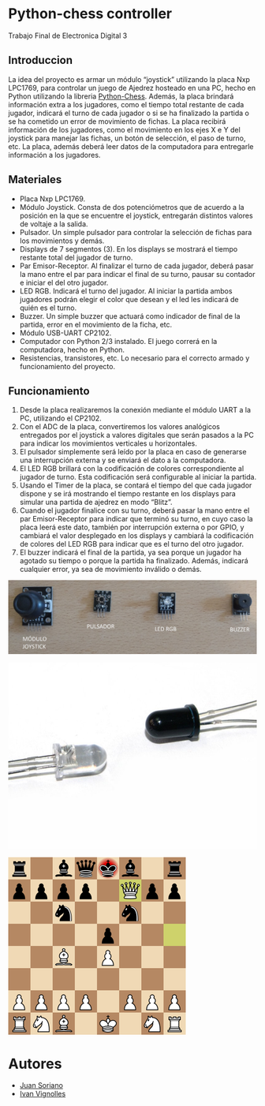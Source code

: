 # Python-chess controller 

Trabajo Final de Electronica Digital 3

## Introduccion

La idea del proyecto es armar un módulo “joystick” utilizando la placa Nxp LPC1769, para controlar un juego de Ajedrez hosteado en una PC, hecho en Python utilizando la libreria [Python-Chess](https://github.com/niklasf/python-chess). Además, la placa brindará información extra a los jugadores, como el tiempo total restante de cada jugador, indicará el turno de cada jugador o si se ha finalizado la partida o se ha cometido un error de movimiento de fichas. La placa recibirá información de los jugadores, como el movimiento en los ejes X e Y del joystick para manejar las fichas, un botón de selección, el paso de turno, etc. La placa, además deberá leer datos de la computadora para entregarle información a los jugadores.

## Materiales

* Placa Nxp LPC1769. 
* Módulo Joystick. Consta de dos potenciómetros que de acuerdo a la posición en la que se encuentre el joystick, entregarán distintos valores de voltaje a la salida.
* Pulsador. Un simple pulsador para controlar la selección de fichas para los movimientos y demás.
* Displays de 7 segmentos (3). En los displays se mostrará el tiempo restante total del jugador de turno.
* Par Emisor-Receptor. Al finalizar el turno de cada jugador, deberá pasar la mano entre el par para indicar el final de su turno, pausar su contador e iniciar el del otro jugador. 
* LED RGB. Indicará el turno del jugador. Al iniciar la partida ambos jugadores podrán elegir el color que desean y el led les indicará de quién es el turno.
* Buzzer. Un simple buzzer que actuará como indicador de final de la partida, error en el movimiento de la ficha, etc.
* Módulo USB-UART CP2102.
* Computador con Python 2/3 instalado. El juego correrá en la computadora, hecho en Python.
* Resistencias, transistores, etc. Lo necesario para el correcto armado y funcionamiento del proyecto.

## Funcionamiento


1. Desde la placa realizaremos la conexión mediante el módulo UART a la PC, utilizando el CP2102. 
2. Con el ADC de la placa, convertiremos los valores analógicos entregados por el joystick a valores digitales que serán pasados a la PC para indicar los movimientos verticales u horizontales. 
3. El pulsador simplemente será leído por la placa en caso de generarse una interrupción externa y se enviará el dato a la computadora. 
4. El LED RGB brillará con la codificación de colores correspondiente al jugador de turno. Esta codificación será configurable al iniciar la partida.
5. Usando el Timer de la placa, se contará el tiempo del que cada jugador dispone y se irá mostrando el tiempo restante en los displays para simular una partida de ajedrez en modo “Blitz”. 
6. Cuando el jugador finalice con su turno, deberá pasar la mano entre el par Emisor-Receptor para indicar que terminó su turno, en cuyo caso la placa leerá este dato, también por interrupción externa o por GPIO, y cambiará el valor desplegado en los displays y cambiará la codificación de colores del LED RGB para indicar que es el turno del otro jugador. 
7. El buzzer indicará el final de la partida, ya sea porque un jugador ha agotado su tiempo o porque la partida ha finalizado. Además, indicará cualquier error, ya sea de movimiento inválido o demás.  

![elementos](docs/img/elements.png)


![e-r](docs/img/emisor-receptor.png)

![py-chess](docs/img/python-chess.png)

# Autores

* [Juan Soriano](www.github.com/SorianoJuan)
* [Ivan Vignolles](www.github.com/ivanvig)
